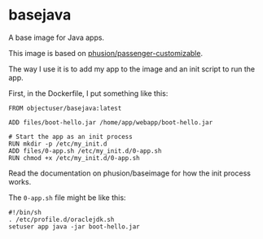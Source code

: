 # basejava
A base image for Java apps.

This image is based on [phusion/passenger-customizable](https://github.com/phusion/passenger-customizable).

The way I use it is to add my app to the image and an init script to run the app.

First, in the Dockerfile, I put something like this:

```
FROM objectuser/basejava:latest

ADD files/boot-hello.jar /home/app/webapp/boot-hello.jar

# Start the app as an init process
RUN mkdir -p /etc/my_init.d
ADD files/0-app.sh /etc/my_init.d/0-app.sh
RUN chmod +x /etc/my_init.d/0-app.sh
```

Read the documentation on phusion/baseimage for how the init process works.

The `0-app.sh` file might be like this:

```
#!/bin/sh
. /etc/profile.d/oraclejdk.sh
setuser app java -jar boot-hello.jar
```

